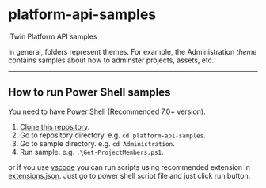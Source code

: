 # platform-api-samples

iTwin Platform API samples

In general, folders represent themes.  For example, the Administration *theme* contains samples about how to adminster projects, assets, etc.

---

## How to run Power Shell samples

You need to have [Power Shell](https://docs.microsoft.com/en-us/powershell/scripting/overview?view=powershell-7.1) (Recommended 7.0+ version).

1. [Clone this repository](https://docs.github.com/en/github/creating-cloning-and-archiving-repositories/cloning-a-repository-from-github/cloning-a-repository).
1. Go to repository directory. e.g. `cd platform-api-samples`.
1. Go to sample directory. e.g. `cd Administration`.
1. Run sample. e.g. `.\Get-ProjectMembers.ps1`.

or if you use [vscode](https://code.visualstudio.com) you can run scripts using recommended extension in [extensions.json](./.vscode/extensions.json). Just go to power shell script file and just click run button.